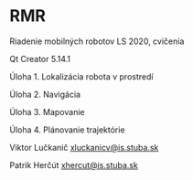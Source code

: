 # RMR
Riadenie mobilných robotov LS 2020, cvičenia

Qt Creator 5.14.1

Úloha 1. Lokalizácia robota v prostredí

Úloha 2. Navigácia

Úloha 3. Mapovanie

Úloha 4. Plánovanie trajektórie

Viktor Lučkanič
xluckanicv@is.stuba.sk

Patrik Herčút
xhercut@is.stuba.sk
